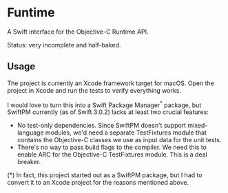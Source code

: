 # Funtime

A Swift interface for the Objective-C Runtime API.

Status: very incomplete and half-baked.

## Usage

The project is currently an Xcode framework target for macOS. Open the project in Xcode and run the tests to verify everything works.

I would love to turn this into a Swift Package Manager<sup>*</sup> package, but SwiftPM currently (as of Swift 3.0.2) lacks at least two crucial features:

* No test-only dependencies. Since SwiftPM doesn't support mixed-language modules, we'd need a separate TestFixtures module that contains the Objective-C classes we use as input data for the unit tests.
* There's no way to pass build flags to the compiler. We need this to enable ARC for the Objective-C TestFixtures module. This is a deal breaker.

(*) In fact, this project started out as a SwiftPM package, but I had to convert it to an Xcode project for the reasons mentioned above.
